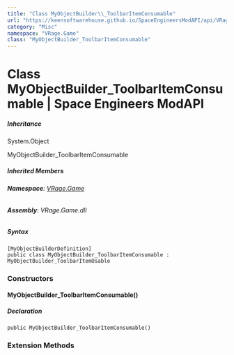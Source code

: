 ```yaml
---
title: "Class MyObjectBuilder\\_ToolbarItemConsumable"
url: "https://keensoftwarehouse.github.io/SpaceEngineersModAPI/api/VRage.Game.MyObjectBuilder_ToolbarItemConsumable.html"
category: "Misc"
namespace: "VRage.Game"
class: "MyObjectBuilder_ToolbarItemConsumable"
---
```


# Class MyObjectBuilder\_ToolbarItemConsumable | Space Engineers ModAPI

##### Inheritance

System.Object

MyObjectBuilder\_ToolbarItemConsumable

##### Inherited Members

###### **Namespace**: [VRage.Game](https://keensoftwarehouse.github.io/SpaceEngineersModAPI/api/VRage.Game.html)

###### **Assembly**: VRage.Game.dll

##### Syntax

```
[MyObjectBuilderDefinition]
public class MyObjectBuilder_ToolbarItemConsumable : MyObjectBuilder_ToolbarItemUsable
```

### Constructors

#### MyObjectBuilder\_ToolbarItemConsumable()

##### Declaration

```
public MyObjectBuilder_ToolbarItemConsumable()
```

### Extension Methods